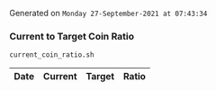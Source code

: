 Generated on `Monday 27-September-2021 at 07:43:34`

### Current to Target Coin Ratio
`current_coin_ratio.sh`

Date|Current|Target|Ratio
---|---|---|---
